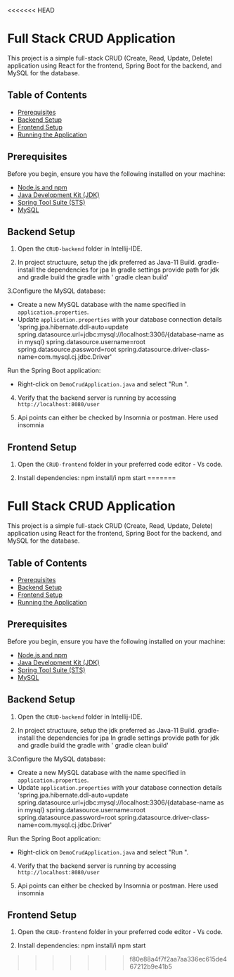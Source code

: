 <<<<<<< HEAD
# Full Stack CRUD Application

This project is a simple full-stack CRUD (Create, Read, Update, Delete) application using React for the frontend, Spring Boot for the backend, and MySQL for the database.

## Table of Contents

- [Prerequisites](#prerequisites)
- [Backend Setup](#backend-setup)
- [Frontend Setup](#frontend-setup)
- [Running the Application](#running-the-application)

## Prerequisites

Before you begin, ensure you have the following installed on your machine:

- [Node.js and npm](https://nodejs.org/)
- [Java Development Kit (JDK)](https://www.oracle.com/java/technologies/javase-downloads.html)
- [Spring Tool Suite (STS)](https://spring.io/tools)
- [MySQL](https://www.mysql.com/)

## Backend Setup

1. Open the `CRUD-backend` folder in Intellij-IDE.

2. In project structuure, setup the jdk preferred as Java-11
    Build. gradle- install the dependencies for jpa
   In gradle settings provide path for jdk and gradle
  build the gradle with ' gradle clean build'

3.Configure the MySQL database:
   - Create a new MySQL database with the name specified in `application.properties`.
   - Update `application.properties` with your database connection details
'spring.jpa.hibernate.ddl-auto=update
spring.datasource.url=jdbc:mysql://localhost:3306/{database-name as in mysql}
spring.datasource.username=root
spring.datasource.password=root
spring.datasource.driver-class-name=com.mysql.cj.jdbc.Driver'

Run the Spring Boot application:
   - Right-click on `DemoCrudApplication.java` and select "Run ".

4. Verify that the backend server is running by accessing `http://localhost:8080/user`

5. Api points can either be checked by Insomnia or postman. Here used insomnia

## Frontend Setup

1. Open the `CRUD-frontend` folder in your preferred code editor - Vs code.

2. Install dependencies:
   npm install/i
  npm start
=======
# Full Stack CRUD Application

This project is a simple full-stack CRUD (Create, Read, Update, Delete) application using React for the frontend, Spring Boot for the backend, and MySQL for the database.

## Table of Contents

- [Prerequisites](#prerequisites)
- [Backend Setup](#backend-setup)
- [Frontend Setup](#frontend-setup)
- [Running the Application](#running-the-application)

## Prerequisites

Before you begin, ensure you have the following installed on your machine:

- [Node.js and npm](https://nodejs.org/)
- [Java Development Kit (JDK)](https://www.oracle.com/java/technologies/javase-downloads.html)
- [Spring Tool Suite (STS)](https://spring.io/tools)
- [MySQL](https://www.mysql.com/)

## Backend Setup

1. Open the `CRUD-backend` folder in Intellij-IDE.

2. In project structuure, setup the jdk preferred as Java-11
    Build. gradle- install the dependencies for jpa
   In gradle settings provide path for jdk and gradle
  build the gradle with ' gradle clean build'

3.Configure the MySQL database:
   - Create a new MySQL database with the name specified in `application.properties`.
   - Update `application.properties` with your database connection details
'spring.jpa.hibernate.ddl-auto=update
spring.datasource.url=jdbc:mysql://localhost:3306/{database-name as in mysql}
spring.datasource.username=root
spring.datasource.password=root
spring.datasource.driver-class-name=com.mysql.cj.jdbc.Driver'

Run the Spring Boot application:
   - Right-click on `DemoCrudApplication.java` and select "Run ".

4. Verify that the backend server is running by accessing `http://localhost:8080/user`

5. Api points can either be checked by Insomnia or postman. Here used insomnia

## Frontend Setup

1. Open the `CRUD-frontend` folder in your preferred code editor - Vs code.

2. Install dependencies:
   npm install/i
  npm start
>>>>>>> f80e88a4f7f2aa7aa336ec615de467212b9e41b5
